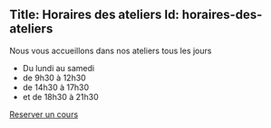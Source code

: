 Title: Horaires des ateliers
Id: horaires-des-ateliers
---
Nous vous accueillons dans nos ateliers tous les jours

 - Du lundi au samedi
 - de 9h30 à 12h30
 - de 14h30 à 17h30
 - et de 18h30 à 21h30

[Reserver un cours]({{base_url}}planning)
